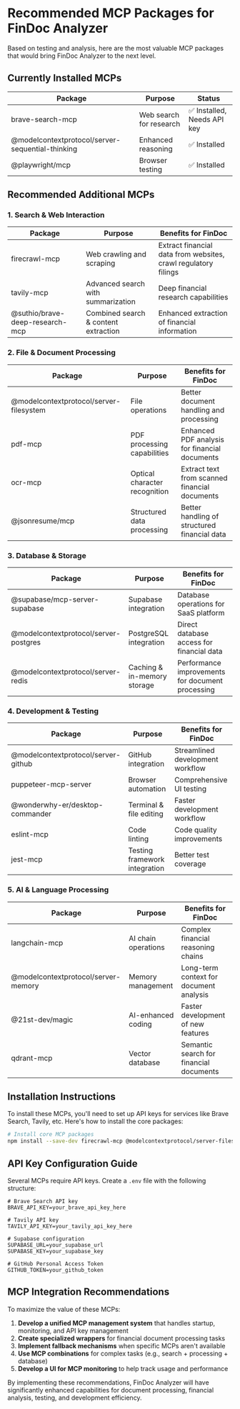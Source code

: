 # Recommended MCP Packages for FinDoc Analyzer

Based on testing and analysis, here are the most valuable MCP packages that would bring FinDoc Analyzer to the next level.

## Currently Installed MCPs

| Package | Purpose | Status |
|---------|---------|--------|
| brave-search-mcp | Web search for research | ✅ Installed, Needs API key |
| @modelcontextprotocol/server-sequential-thinking | Enhanced reasoning | ✅ Installed |
| @playwright/mcp | Browser testing | ✅ Installed |

## Recommended Additional MCPs

### 1. Search & Web Interaction

| Package | Purpose | Benefits for FinDoc |
|---------|---------|-------------------|
| firecrawl-mcp | Web crawling and scraping | Extract financial data from websites, crawl regulatory filings |
| tavily-mcp | Advanced search with summarization | Deep financial research capabilities |
| @suthio/brave-deep-research-mcp | Combined search & content extraction | Enhanced extraction of financial information |

### 2. File & Document Processing

| Package | Purpose | Benefits for FinDoc |
|---------|---------|-------------------|
| @modelcontextprotocol/server-filesystem | File operations | Better document handling and processing |
| pdf-mcp | PDF processing capabilities | Enhanced PDF analysis for financial documents |
| ocr-mcp | Optical character recognition | Extract text from scanned financial documents |
| @jsonresume/mcp | Structured data processing | Better handling of structured financial data |

### 3. Database & Storage

| Package | Purpose | Benefits for FinDoc |
|---------|---------|-------------------|
| @supabase/mcp-server-supabase | Supabase integration | Database operations for SaaS platform |
| @modelcontextprotocol/server-postgres | PostgreSQL integration | Direct database access for financial data |
| @modelcontextprotocol/server-redis | Caching & in-memory storage | Performance improvements for document processing |

### 4. Development & Testing

| Package | Purpose | Benefits for FinDoc |
|---------|---------|-------------------|
| @modelcontextprotocol/server-github | GitHub integration | Streamlined development workflow |
| puppeteer-mcp-server | Browser automation | Comprehensive UI testing |
| @wonderwhy-er/desktop-commander | Terminal & file editing | Faster development workflow |
| eslint-mcp | Code linting | Code quality improvements |
| jest-mcp | Testing framework integration | Better test coverage |

### 5. AI & Language Processing

| Package | Purpose | Benefits for FinDoc |
|---------|---------|-------------------|
| langchain-mcp | AI chain operations | Complex financial reasoning chains |
| @modelcontextprotocol/server-memory | Memory management | Long-term context for document analysis |
| @21st-dev/magic | AI-enhanced coding | Faster development of new features |
| qdrant-mcp | Vector database | Semantic search for financial documents |

## Installation Instructions

To install these MCPs, you'll need to set up API keys for services like Brave Search, Tavily, etc. Here's how to install the core packages:

```bash
# Install core MCP packages
npm install --save-dev firecrawl-mcp @modelcontextprotocol/server-filesystem @supabase/mcp-server-supabase langchain-mcp @modelcontextprotocol/server-github puppeteer-mcp-server @modelcontextprotocol/server-memory @21st-dev/magic
```

## API Key Configuration Guide

Several MCPs require API keys. Create a `.env` file with the following structure:

```
# Brave Search API key
BRAVE_API_KEY=your_brave_api_key_here

# Tavily API key
TAVILY_API_KEY=your_tavily_api_key_here

# Supabase configuration
SUPABASE_URL=your_supabase_url
SUPABASE_KEY=your_supabase_key

# GitHub Personal Access Token
GITHUB_TOKEN=your_github_token
```

## MCP Integration Recommendations

To maximize the value of these MCPs:

1. **Develop a unified MCP management system** that handles startup, monitoring, and API key management
2. **Create specialized wrappers** for financial document processing tasks
3. **Implement fallback mechanisms** when specific MCPs aren't available
4. **Use MCP combinations** for complex tasks (e.g., search + processing + database)
5. **Develop a UI for MCP monitoring** to help track usage and performance

By implementing these recommendations, FinDoc Analyzer will have significantly enhanced capabilities for document processing, financial analysis, testing, and development efficiency.